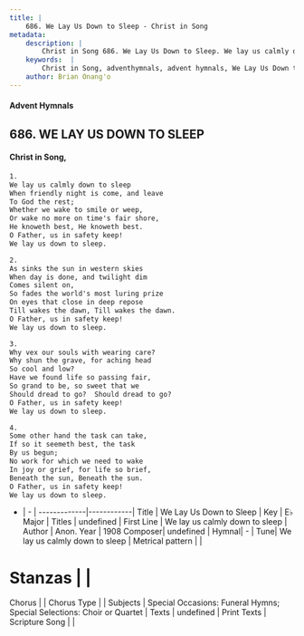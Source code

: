 ```yaml
---
title: |
    686. We Lay Us Down to Sleep - Christ in Song
metadata:
    description: |
        Christ in Song 686. We Lay Us Down to Sleep. We lay us calmly down to sleep When friendly night is come, and leave To God the rest; Whether we wake to smile or weep, Or wake no more on time's fair shore, He knoweth best, He knoweth best. O Father, us in safety keep! We lay us down to sleep.
    keywords:  |
        Christ in Song, adventhymnals, advent hymnals, We Lay Us Down to Sleep, We lay us calmly down to sleep. 
    author: Brian Onang'o
---
```


#### Advent Hymnals
## 686. WE LAY US DOWN TO SLEEP
####  Christ in Song,

```txt
1.
We lay us calmly down to sleep
When friendly night is come, and leave
To God the rest;
Whether we wake to smile or weep,
Or wake no more on time's fair shore,
He knoweth best, He knoweth best.
O Father, us in safety keep!
We lay us down to sleep.

2.
As sinks the sun in western skies
When day is done, and twilight dim
Comes silent on,
So fades the world's most luring prize
On eyes that close in deep repose
Till wakes the dawn, Till wakes the dawn.
O Father, us in safety keep!
We lay us down to sleep.

3.
Why vex our souls with wearing care?
Why shun the grave, for aching head
So cool and low?
Have we found life so passing fair,
So grand to be, so sweet that we
Should dread to go?  Should dread to go?
O Father, us in safety keep!
We lay us down to sleep.

4.
Some other hand the task can take,
If so it seemeth best, the task
By us begun;
No work for which we need to wake
In joy or grief, for life so brief,
Beneath the sun, Beneath the sun.
O Father, us in safety keep!
We lay us down to sleep.


```

- |   -  |
-------------|------------|
Title | We Lay Us Down to Sleep |
Key | E♭ Major |
Titles | undefined |
First Line | We lay us calmly down to sleep |
Author | Anon.
Year | 1908
Composer| undefined |
Hymnal|  - |
Tune| We lay us calmly down to sleep |
Metrical pattern | |
# Stanzas |  |
Chorus |  |
Chorus Type |  |
Subjects | Special Occasions: Funeral Hymns; Special Selections: Choir or Quartet |
Texts | undefined |
Print Texts | 
Scripture Song |  |
    
